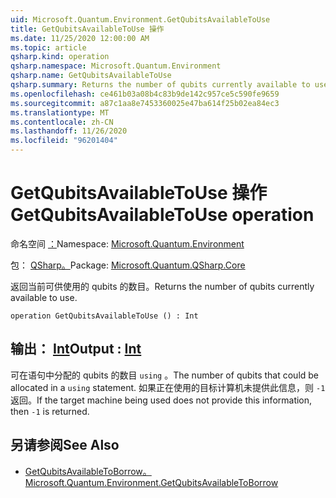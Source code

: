 ```yaml
---
uid: Microsoft.Quantum.Environment.GetQubitsAvailableToUse
title: GetQubitsAvailableToUse 操作
ms.date: 11/25/2020 12:00:00 AM
ms.topic: article
qsharp.kind: operation
qsharp.namespace: Microsoft.Quantum.Environment
qsharp.name: GetQubitsAvailableToUse
qsharp.summary: Returns the number of qubits currently available to use.
ms.openlocfilehash: ce461b03a08b4c83b9de142c957ce5c590fe9659
ms.sourcegitcommit: a87c1aa8e7453360025e47ba614f25b02ea84ec3
ms.translationtype: MT
ms.contentlocale: zh-CN
ms.lasthandoff: 11/26/2020
ms.locfileid: "96201404"
---
```

# <a name="getqubitsavailabletouse-operation"></a><span data-ttu-id="139ed-102">GetQubitsAvailableToUse 操作</span><span class="sxs-lookup"><span data-stu-id="139ed-102">GetQubitsAvailableToUse operation</span></span>

<span data-ttu-id="139ed-103">命名空间 [：](xref:Microsoft.Quantum.Environment)</span><span class="sxs-lookup"><span data-stu-id="139ed-103">Namespace: [Microsoft.Quantum.Environment](xref:Microsoft.Quantum.Environment)</span></span>

<span data-ttu-id="139ed-104">包： [QSharp。](https://nuget.org/packages/Microsoft.Quantum.QSharp.Core)</span><span class="sxs-lookup"><span data-stu-id="139ed-104">Package: [Microsoft.Quantum.QSharp.Core](https://nuget.org/packages/Microsoft.Quantum.QSharp.Core)</span></span>


<span data-ttu-id="139ed-105">返回当前可供使用的 qubits 的数目。</span><span class="sxs-lookup"><span data-stu-id="139ed-105">Returns the number of qubits currently available to use.</span></span>

```qsharp
operation GetQubitsAvailableToUse () : Int
```


## <a name="output--int"></a><span data-ttu-id="139ed-106">输出： [Int](xref:microsoft.quantum.lang-ref.int)</span><span class="sxs-lookup"><span data-stu-id="139ed-106">Output : [Int](xref:microsoft.quantum.lang-ref.int)</span></span>

<span data-ttu-id="139ed-107">可在语句中分配的 qubits 的数目 `using` 。</span><span class="sxs-lookup"><span data-stu-id="139ed-107">The number of qubits that could be allocated in a `using` statement.</span></span>
<span data-ttu-id="139ed-108">如果正在使用的目标计算机未提供此信息，则 `-1` 返回。</span><span class="sxs-lookup"><span data-stu-id="139ed-108">If the target machine being used does not provide this information, then `-1` is returned.</span></span>

## <a name="see-also"></a><span data-ttu-id="139ed-109">另请参阅</span><span class="sxs-lookup"><span data-stu-id="139ed-109">See Also</span></span>

- [<span data-ttu-id="139ed-110">GetQubitsAvailableToBorrow。</span><span class="sxs-lookup"><span data-stu-id="139ed-110">Microsoft.Quantum.Environment.GetQubitsAvailableToBorrow</span></span>](xref:Microsoft.Quantum.Environment.GetQubitsAvailableToBorrow)